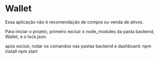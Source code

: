 # Wallet

Essa aplicação não é recomendação de compra ou venda de ativos.

Para iniciar o projeto, primeiro excluir o node_modules da pasta backend, Wallet, e o lock.json.

após excluir, rodar os comandos nas pastas backend e dashboard:
npm install
npm start
